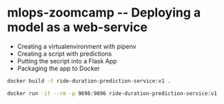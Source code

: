 # mlops-zoomcamp -- Deploying a model as a web-service 

* Creating a virtualenvironment with pipenv
* Creating a script with predictions 
* Putting the secript into a Flask App 
* Packaging the app to Docker



```bash
docker build -t ride-duration-prediction-service:v1 .
```



```bash 
docker run -it --rm -p 9696:9696 ride-duration-prediction-service:v1
```